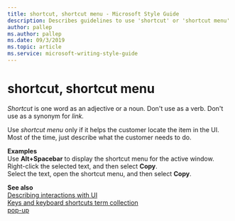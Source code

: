 ```yaml
---
title: shortcut, shortcut menu - Microsoft Style Guide
description: Describes guidelines to use 'shortcut' or 'shortcut menu' in Microsoft documents, and provides examples.
author: pallep
ms.author: pallep
ms.date: 09/3/2019
ms.topic: article
ms.service: microsoft-writing-style-guide
---
```


# shortcut, shortcut menu

*Shortcut* is one word as an adjective or a noun. Don't use as a verb. Don't use as a synonym for *link.*

Use *shortcut menu* only if it helps the customer locate the item in the UI. Most of the time, just describe what the customer needs to do. 

**Examples**  
Use **Alt+Spacebar** to display the shortcut menu for the active window.  
Right-click the selected text, and then select **Copy**.  
Select the text, open the shortcut menu, and then select **Copy**.

**See also**   
[Describing interactions with UI](~/procedures-instructions/describing-interactions-with-ui.md)  
[Keys and keyboard shortcuts term collection](~/a-z-word-list-term-collections/term-collections/keys-keyboard-shortcuts.md)  
[pop-up](~/a-z-word-list-term-collections/p/pop-up.md)
